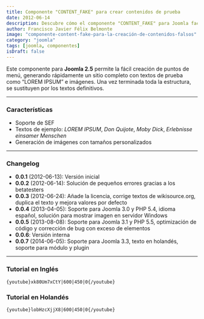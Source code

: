 ```yaml
---
title: Componente "CONTENT_FAKE" para crear contenidos de prueba
date: 2012-06-14
description: Descubre cómo el componente "CONTENT_FAKE" para Joomla facilita la creación de contenidos falsos con textos de prueba e imágenes personalizadas, optimizando el desarrollo de sitios web.
author: Francisco Javier Félix Belmonte
image: "componente-content-fake-para-la-creación-de-contenidos-falsos"
category: "joomla"
tags: [joomla, componentes]
isDraft: false
---
```


Este componente para **Joomla 2.5** permite la fácil creación de puntos de menú, generando rápidamente un sitio completo
con textos de prueba como “LOREM IPSUM” e imágenes. Una vez terminada toda la estructura, se sustituyen por los textos
definitivos.

---

### Características

- Soporte de SEF
- Textos de ejemplo: _LOREM IPSUM_, _Don Quijote_, _Moby Dick_, _Erlebnisse einsamer Menschen_
- Generación de imágenes con tamaños personalizados

---

### Changelog

- **0.0.1** (2012-06-13): Versión inicial
- **0.0.2** (2012-06-14): Solución de pequeños errores gracias a los betatesters
- **0.0.3** (2012-06-24): Añade la licencia, corrige textos de wikisource.org, duplica el texto y mejora valores por
  defecto
- **0.0.4** (2013-04-05): Soporte para Joomla 3.0 y PHP 5.4, idioma español, solución para mostrar imagen en servidor
  Windows
- **0.0.5** (2013-08-08): Soporte para Joomla 3.1 y PHP 5.5, optimización de código y corrección de bug con exceso de
  elementos
- **0.0.6**: Versión interna
- **0.0.7** (2014-06-05): Soporte para Joomla 3.3, texto en holandés, soporte para módulo y plugin

---

### Tutorial en Inglés

`{youtube}xk80Um7xCtY|600|450|0{/youtube}`

### Tutorial en Holandés

`{youtube}lobHzcXjjX8|600|450|0{/youtube}`
